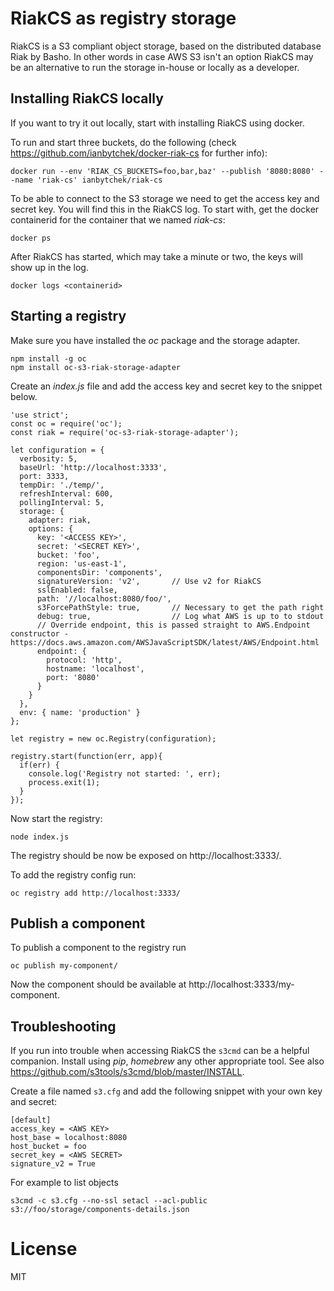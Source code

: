 # RiakCS as registry storage

RiakCS is a S3 compliant object storage, based on the distributed database Riak by Basho. In other words in case AWS S3 isn't an option RiakCS may be an alternative to run the storage in-house or locally as a developer.

## Installing RiakCS locally

If you want to try it out locally, start with installing RiakCS using docker.

To run and start three buckets, do the following (check https://github.com/ianbytchek/docker-riak-cs for further info):

```
docker run --env 'RIAK_CS_BUCKETS=foo,bar,baz' --publish '8080:8080' --name 'riak-cs' ianbytchek/riak-cs
```

To be able to connect to the S3 storage we need to get the access key and secret key. You will find this in the RiakCS log. To start with, get the docker containerid for the container that we named _riak-cs_:

```
docker ps
```

After RiakCS has started, which may take a minute or two, the keys will show up in the log. 

```
docker logs <containerid>
```

## Starting a registry

Make sure you have installed the _oc_ package and the storage adapter.

```
npm install -g oc
npm install oc-s3-riak-storage-adapter
```

Create an _index.js_ file and add the access key and secret key to the snippet below.

```
'use strict';
const oc = require('oc');
const riak = require('oc-s3-riak-storage-adapter');

let configuration = {
  verbosity: 5,
  baseUrl: 'http://localhost:3333',
  port: 3333,
  tempDir: './temp/',
  refreshInterval: 600,
  pollingInterval: 5,
  storage: {
    adapter: riak,
    options: {
      key: '<ACCESS KEY>',
      secret: '<SECRET KEY>',
      bucket: 'foo',
      region: 'us-east-1',
      componentsDir: 'components',
      signatureVersion: 'v2',       // Use v2 for RiakCS
      sslEnabled: false,
      path: '//localhost:8080/foo/', 
      s3ForcePathStyle: true,       // Necessary to get the path right
      debug: true,                  // Log what AWS is up to to stdout 
      // Override endpoint, this is passed straight to AWS.Endpoint constructor - https://docs.aws.amazon.com/AWSJavaScriptSDK/latest/AWS/Endpoint.html 
      endpoint: {
        protocol: 'http',
        hostname: 'localhost',
        port: '8080'
      }  
    }    
  },
  env: { name: 'production' }
};

let registry = new oc.Registry(configuration);

registry.start(function(err, app){
  if(err) {
    console.log('Registry not started: ', err);
    process.exit(1);
  }
});
```

Now start the registry:

```
node index.js
```

The registry should be now be exposed on http://localhost:3333/.

To add the registry config run: 

```
oc registry add http://localhost:3333/
``` 

## Publish a component

To publish a component to the registry run

```
oc publish my-component/
```

Now the component should be available at http://localhost:3333/my-component.


## Troubleshooting

If you run into trouble when accessing RiakCS the `s3cmd` can be a helpful companion. Install using _pip_, _homebrew_ any other appropriate tool. See also https://github.com/s3tools/s3cmd/blob/master/INSTALL.

Create a file named `s3.cfg` and add the following snippet with your own key and secret:

```
[default]
access_key = <AWS KEY>
host_base = localhost:8080
host_bucket = foo
secret_key = <AWS SECRET>
signature_v2 = True
```

For example to list objects

`s3cmd -c s3.cfg --no-ssl setacl --acl-public s3://foo/storage/components-details.json`

# License

MIT

